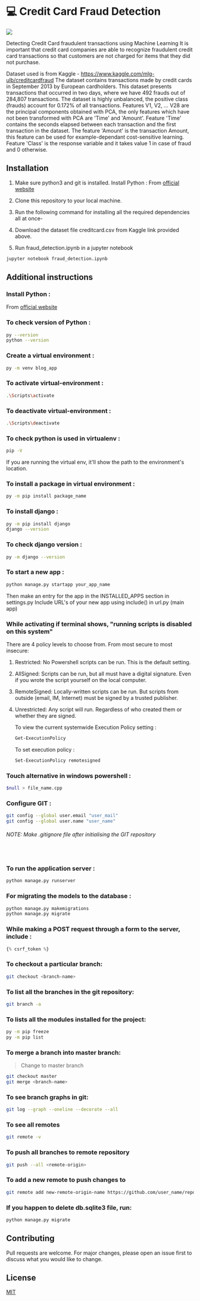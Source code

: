# 💻 Credit Card Fraud Detection

[![](https://img.shields.io/badge/python-3.8.5-blue)](https://python.org/downloads/)

Detecting Credit Card fraudulent transactions using Machine Learning
It is important that credit card companies are able to recognize fraudulent credit card transactions so that customers are not charged for items that they did not purchase.

Dataset used is from Kaggle - https://www.kaggle.com/mlg-ulb/creditcardfraud
The dataset contains transactions made by credit cards in September 2013 by European cardholders.
This dataset presents transactions that occurred in two days, where we have 492 frauds out of 284,807 transactions. The dataset is highly unbalanced, the positive class (frauds) account for 0.172% of all transactions.
Features V1, V2, … V28 are the principal components obtained with PCA, the only features which have not been transformed with PCA are 'Time' and 'Amount'. Feature 'Time' contains the seconds elapsed between each transaction and the first transaction in the dataset. The feature 'Amount' is the transaction Amount, this feature can be used for example-dependant cost-sensitive learning. Feature 'Class' is the response variable and it takes value 1 in case of fraud and 0 otherwise.

## Installation
1. Make sure python3 and git is installed.
Install Python :
From [official website](https://www.python.org/downloads/)
2. Clone this repository to your local machine.
3. Run the following command for installing all the required dependencies all at once-

4. Download the dataset file creditcard.csv from Kaggle link provided above.
5. Run fraud_detection.ipynb in a jupyter notebook
```bash
jupyter notebook fraud_detection.ipynb
```

## Additional instructions

### Install Python :
From [official website](https://www.python.org/downloads/)


### To check version of Python :
```bash
py --version
python --version
```

### Create a virtual environment :
```bash
py -m venv blog_app
```

### To activate virtual-environment :
```bash
.\Scripts\activate
```

### To deactivate virtual-environment :
```bash
.\Scripts\deactivate
```

### To check python is used in virtualenv :
```bash
pip -V
```
If you are running the virtual env, it'll show the path to the environment's location.

### To install a package in virtual environment :
```bash
py -m pip install package_name
```

### To install django :
```bash
py -m pip install django
django --version
```

### To check django version :
```bash
py -m django --version
```

### To start a new app :
```bash
python manage.py startapp your_app_name
```
Then make an entry for the app in the INSTALLED_APPS section in settings.py
Include URL's of your new app using include() in url.py (main app)

### While activating if terminal shows, "running scripts is disabled on this system"
There are 4 policy levels to choose from. From most secure to most insecure:
1. Restricted: No Powershell scripts can be run. This is the default setting.
2. AllSigned: Scripts can be run, but all must have a digital signature. Even if you wrote the script yourself on the local computer.
3. RemoteSigned: Locally-written scripts can be run. But scripts from outside (email, IM, Internet) must be signed by a trusted publisher.
4. Unrestricted: Any script will run. Regardless of who created them or whether they are signed. 

    To view the current systemwide Execution Policy setting :
    ```bash
    Get-ExecutionPolicy
    ```

    To set execution policy :
    ```bash
    Set-ExecutionPolicy remotesigned
    ```

### Touch alternative in windows powershell :
```bash
$null > file_name.cpp
```

### Configure GIT :
```bash
git config --global user.email "user_mail"
git config --global user.name "user_name"
```

###### NOTE: Make .gitignore file after initialising the GIT repository
<br>

### To run the application server :
```bash
python manage.py runserver
```

### For migrating the models to the database :
```bash
python manage.py makemigrations
python manage.py migrate
```

### While making a POST request through a form to the server, include :
```python
{% csrf_token %}
```

### To checkout a particular branch:
```bash
git checkout <branch-name>
```

### To list all the branches in the git repository:
```bash
git branch -a
```
### To lists all the modules installed for the project:
```bash
py -m pip freeze
py -m pip list
```

### To merge a branch into master branch:
> Change to master branch
```bash
git checkout master
git merge <branch-name>
```

### To see branch graphs in git:
```bash
git log --graph --oneline --decorate --all
```

### To see all remotes
```bash
git remote -v
```

### To push all branches to remote repository
```bash
git push --all <remote-origin>
```

### To add a new remote to push changes to
```bash
git remote add new-remote-origin-name https://github.com/user_name/repo.git
```

### If you happen to delete db.sqlite3 file, run:
```bash
python manage.py migrate
```

## Contributing

Pull requests are welcome. For major changes, please open an issue first to discuss what you would like to change.

## License

[MIT](https://choosealicense.com/licenses/mit/)